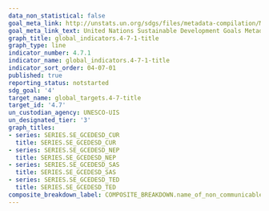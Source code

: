 ```yaml
---
data_non_statistical: false
goal_meta_link: http://unstats.un.org/sdgs/files/metadata-compilation/Metadata-Goal-4.pdf
goal_meta_link_text: United Nations Sustainable Development Goals Metadata (pdf 210kB)
graph_title: global_indicators.4-7-1-title
graph_type: line
indicator_number: 4.7.1
indicator_name: global_indicators.4-7-1-title
indicator_sort_order: 04-07-01
published: true
reporting_status: notstarted
sdg_goal: '4'
target_name: global_targets.4-7-title
target_id: '4.7'
un_custodian_agency: UNESCO-UIS
un_designated_tier: '3'
graph_titles:
- series: SERIES.SE_GCEDESD_CUR
  title: SERIES.SE_GCEDESD_CUR
- series: SERIES.SE_GCEDESD_NEP
  title: SERIES.SE_GCEDESD_NEP
- series: SERIES.SE_GCEDESD_SAS
  title: SERIES.SE_GCEDESD_SAS
- series: SERIES.SE_GCEDESD_TED
  title: SERIES.SE_GCEDESD_TED
composite_breakdown_label: COMPOSITE_BREAKDOWN.name_of_non_communicable_disease
---
```

